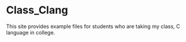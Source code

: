 # Class_Clang
This site provides example files for students who are taking my class, C language in college.
